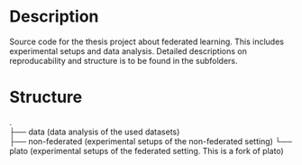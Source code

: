 # Description
Source code for the thesis project about federated learning. This includes experimental setups and data analysis. Detailed descriptions on reproducability and structure is to be found in the subfolders. 

# Structure
.  
├── data (data analysis of the used datasets)  
├── non-federated (experimental setups of the non-federated setting)
└── plato (experimental setups of the federated setting. This is a fork of plato)  
